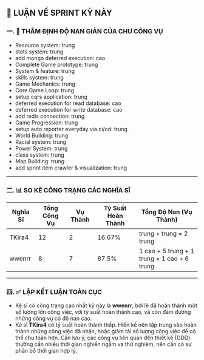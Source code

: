 ## 🧾 LUẬN VỀ SPRINT KỲ NÀY

### 一. 🧠 THẨM ĐỊNH ĐỘ NAN GIẢN CỦA CHƯ CÔNG VỤ

- Resource system: trung
- stats system: trung
- add mongo deferred execution: cao
- Complete Game prototype: trung
- System & feature: trung
- skills system: trung
- Game Mechanics: trung
- Core Game Loop: trung
- setup cqrs application: trung
- deferred execution for read database: cao
- deferred execution for write database: cao
- add redis connection: trung
- Game Progression: trung
- setup auto reporter everyday via ci/cd: trung
- World Building: trung
- Racial system: trung
- Power System: trung
- class system: trung
- Map Building: trung
- add sprint item crawler & visualization: trung

---

### 二. 📊 SO KÈ CÔNG TRẠNG CÁC NGHĨA SĨ

| Nghĩa Sĩ  | Tổng Công Vụ | Vụ Thành | Tỷ Suất Hoàn Thành | Tổng Độ Nan (Vụ Thành) |
| ------------- | ------------- | ------------- | ------------- | ------------- |
| TKira4       | 12       | 2       | 16.67%       | trung + trung = 2 trung |
| wwenrr        | 8        | 7        | 87.5%        | 1 cao + 5 trung + 1 trung = 1 cao + 6 trung |

---

### 四. ✅ LẬP KẾT LUẬN TOÀN CỤC

- Kẻ sĩ có công trạng cao nhất kỳ này là **wwenrr**, bởi lẽ đã hoàn thành một số lượng lớn công việc, với tỷ suất hoàn thành cao, và còn đảm đương những công vụ có độ nan cao.
- Kẻ sĩ **TKira4** có tỷ suất hoàn thành thấp. Hiến kế nên tập trung vào hoàn thành những công việc đã nhận, hoặc giảm tải số lượng công việc để có thể chu toàn hơn. Cần lưu ý, các công vụ liên quan đến thiết kế (GDD) thường cần nhiều thời gian nghiền ngẫm và thử nghiệm, nên cần có sự phân bổ thời gian hợp lý.
